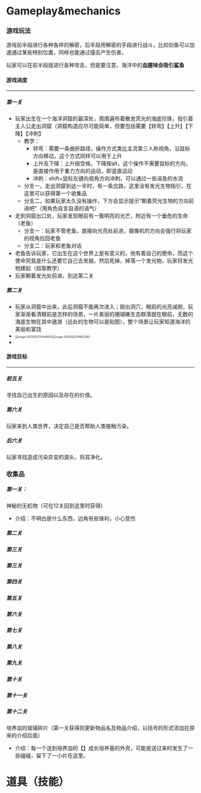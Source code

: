 # Gameplay&mechanics

### 游戏玩法

游戏前半段进行各种各样的解密，后半段用解密的手段进行战斗，比如剑鱼可以加速通过某些特别位置，同样也能通过撞击产生伤害。

玩家可以在前半段就进行各种攻击，但是要注意，海洋中的**血腥味会吸引鲨鱼**

#### 游戏进度

---------------

##### 第一关

* 玩家出生在一个海洋洞窟的最深处，周围遍布着散发荧光的海底珍珠，指引着主人公走出洞窟（洞窟构造应尽可能简单，但要包括需要【转弯】【上升】【下降】【冲刺】
  * 教学：
    * 转弯：需要一条曲折路径，操作方式类比主流第三人称视角，沿鼠标方向移动，这个方式同样可以用于上升
    * 上升及下降：上升按空格，下降按alt，这个操作不需要鼠标的方向，是直接作用于重力方向的运动，即竖直运动
    * 冲刺：shift+鼠标左键向视角方向冲刺，可以通过一些湍急的水流
  * 分支一，走出洞窟到达一半时，有一条岔路，这里没有发光生物指引，在这里可以获得第一个收集品
  * 分支二，如果玩家太久没有操作，下方会显示提示“朝着荧光生物的方向前进吧”（用角色自言自语的语气）
* 走到洞窟出口处，玩家发现眼前有一簇明亮的光芒，附近有一个垂危的生命（老鱼）
  * 分支一：玩家不管老鱼，直接向光亮处前进，摄像机的方向会强行将玩家的视角拉回老鱼
  * 分支二：玩家和老鱼对话
* 老鱼告诉玩家，它出生在这个世界上是有意义的，他有着自己的使命，而这个使命究竟是什么还要它自己去发掘，然后死掉，掉落一个发光物，玩家将发光物建起（拾取教学）
* 玩家朝着发光处前进，到达第二关

##### 第二关

* 玩家从洞窟中出来，此后洞窟不能再次进入；刚出洞穴，眼前的光亮减弱，玩家渐渐看清眼前是怎样的场景，一片美丽的珊瑚礁生态群落就在眼前，无数的海底生物在其中遨游（远处的生物可以是贴图），整个场景让玩家知道海洋的美丽和富饶
* <img src="D:\github\seabed_game\游戏策划\image\image-20210522114449831.png" alt="image-20210522114449831" style="zoom: 50%;" /><img src="D:\github\seabed_game\游戏策划\image\image-20210522114555181.png" alt="image-20210522114602380" style="zoom:50%;" />
* 

#### 游戏目标

--------------------

##### **前五关**

寻找自己出生的原因以及存在的价值。

##### **第六关**

玩家来到人类世界，决定自己是否帮助人类接触污染。

##### **后六关**

玩家寻找造成污染异变的源头，将其净化。

### 收集品

##### 第一关：

神秘的无机物（可在12关回到这里时获得）

 * 介绍：不明白是什么东西，边角有些锋利，小心受伤

##### 第二关

##### 第三关

##### 第三关

##### 第四关

##### 第五关

##### 第六关

##### 第七关

##### 第八关

##### 第九关

##### 第十关

##### 第十一关

##### 第十二关

培养皿的玻璃碎片（第一关获得则更新物品名及物品介绍，以括号的形式添加在原来的介绍后面）

* 介绍：每一个送到培养皿的【】成长培养基的外壳，可能是送过来时发生了一些磕碰，留下了一小片在这里。

# 道具（技能）

